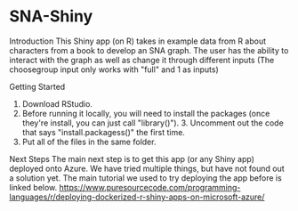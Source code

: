 # SNA-Shiny
Introduction
This Shiny app (on R) takes in example data from R about characters from a book to develop an SNA graph. The user has the ability to interact with the graph as well as change it through different inputs (The choosegroup input only works with "full" and 1 as inputs)

Getting Started
1. Download RStudio.
2. Before running it locally, you will need to install the packages (once they're install, you can just call "library()"). 3. Uncomment out the code that says "install.packagess()" the first time.
4. Put all of the files in the same folder.

Next Steps
The main next step is to get this app (or any Shiny app) deployed onto Azure. We have tried multiple things, but have not found out a solution yet. The main tutorial we used to try deploying the app before is linked below. https://www.puresourcecode.com/programming-languages/r/deploying-dockerized-r-shiny-apps-on-microsoft-azure/ 
